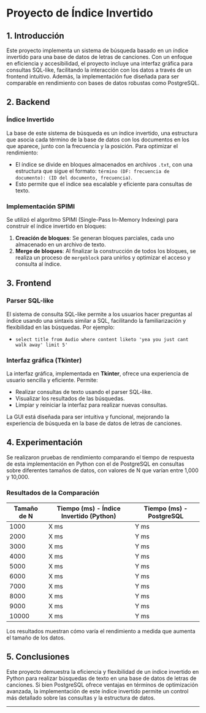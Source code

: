 # Proyecto de Índice Invertido

## 1. Introducción
Este proyecto implementa un sistema de búsqueda basado en un índice invertido para una base de datos de letras de canciones. Con un enfoque en eficiencia y accesibilidad, el proyecto incluye una interfaz gráfica para consultas SQL-like, facilitando la interacción con los datos a través de un frontend intuitivo. Además, la implementación fue diseñada para ser comparable en rendimiento con bases de datos robustas como PostgreSQL.

## 2. Backend

### Índice Invertido
La base de este sistema de búsqueda es un índice invertido, una estructura que asocia cada término de la base de datos con los documentos en los que aparece, junto con la frecuencia y la posición. Para optimizar el rendimiento:
- El índice se divide en bloques almacenados en archivos `.txt`, con una estructura que sigue el formato: `término (DF: frecuencia de documento): (ID del documento, frecuencia)`.
- Esto permite que el índice sea escalable y eficiente para consultas de texto.

### Implementación SPIMI
Se utilizó el algoritmo SPIMI (Single-Pass In-Memory Indexing) para construir el índice invertido en bloques:
1. **Creación de bloques**: Se generan bloques parciales, cada uno almacenado en un archivo de texto.
2. **Merge de bloques**: Al finalizar la construcción de todos los bloques, se realiza un proceso de `mergeblock` para unirlos y optimizar el acceso y consulta al índice.

## 3. Frontend

### Parser SQL-like
El sistema de consulta SQL-like permite a los usuarios hacer preguntas al índice usando una sintaxis similar a SQL, facilitando la familiarización y flexibilidad en las búsquedas. Por ejemplo:
- `select title from Audio where content liketo 'yea you just cant walk away' limit 5'`

### Interfaz gráfica (Tkinter)
La interfaz gráfica, implementada en **Tkinter**, ofrece una experiencia de usuario sencilla y eficiente. Permite:
- Realizar consultas de texto usando el parser SQL-like.
- Visualizar los resultados de las búsquedas.
- Limpiar y reiniciar la interfaz para realizar nuevas consultas.

La GUI está diseñada para ser intuitiva y funcional, mejorando la experiencia de búsqueda en la base de datos de letras de canciones.

## 4. Experimentación

Se realizaron pruebas de rendimiento comparando el tiempo de respuesta de esta implementación en Python con el de PostgreSQL en consultas sobre diferentes tamaños de datos, con valores de N que varían entre 1,000 y 10,000.

### Resultados de la Comparación
| Tamaño de N | Tiempo (ms) - Índice Invertido (Python) | Tiempo (ms) - PostgreSQL |
|-------------|----------------------------------------|--------------------------|
| 1000        | X ms                                   | Y ms                     |
| 2000        | X ms                                   | Y ms                     |
| 3000        | X ms                                   | Y ms                     |
| 4000        | X ms                                   | Y ms                     |
| 5000        | X ms                                   | Y ms                     |
| 6000        | X ms                                   | Y ms                     |
| 7000        | X ms                                   | Y ms                     |
| 8000        | X ms                                   | Y ms                     |
| 9000        | X ms                                   | Y ms                     |
| 10000       | X ms                                   | Y ms                     |

Los resultados muestran cómo varía el rendimiento a medida que aumenta el tamaño de los datos.

## 5. Conclusiones
Este proyecto demuestra la eficiencia y flexibilidad de un índice invertido en Python para realizar búsquedas de texto en una base de datos de letras de canciones. Si bien PostgreSQL ofrece ventajas en términos de optimización avanzada, la implementación de este índice invertido permite un control más detallado sobre las consultas y la estructura de datos.


---

